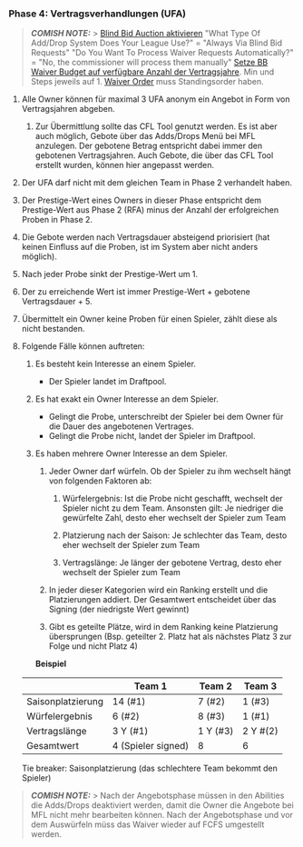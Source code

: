 ### Phase 4: Vertragsverhandlungen (UFA)

> **_COMISH NOTE:_** > [Blind Bid Auction aktivieren](https://www45.myfantasyleague.com/2023/csetup?L=54277&C=ADDDROP)
> "What Type Of Add/Drop System Does Your League Use?" = "Always Via Blind Bid Requests"
> "Do You Want To Process Waiver Requests Automatically?" = "No, the commissioner will process them manually"
> [Setze BB Waiver Budget auf verfügbare Anzahl der Vertragsjahre](https://www45.myfantasyleague.com/2023/csetup?L=54277&C=BBIDWAIV). Min und Steps jeweils auf 1.
> [Waiver Order](https://www45.myfantasyleague.com/2023/csetup?L=54277&C=WAIVORD) muss Standingsorder haben.

1. Alle Owner können für maximal 3 UFA anonym ein Angebot in Form von Vertragsjahren abgeben.

   1. Zur Übermittlung sollte das CFL Tool genutzt werden. Es ist aber auch möglich, Gebote über das Adds/Drops Menü bei MFL anzulegen. Der gebotene Betrag entspricht dabei immer den gebotenen Vertragsjahren. Auch Gebote, die über das CFL Tool erstellt wurden, können hier angepasst werden.

2. Der UFA darf nicht mit dem gleichen Team in Phase 2 verhandelt haben.
3. Der Prestige-Wert eines Owners in dieser Phase entspricht dem Prestige-Wert aus Phase 2 (RFA) minus der Anzahl der erfolgreichen Proben in Phase 2.
4. Die Gebote werden nach Vertragsdauer absteigend priorisiert (hat keinen Einfluss auf die Proben, ist im System aber nicht anders möglich).
5. Nach jeder Probe sinkt der Prestige-Wert um 1.
6. Der zu erreichende Wert ist immer Prestige-Wert + gebotene Vertragsdauer + 5.
7. Übermittelt ein Owner keine Proben für einen Spieler, zählt diese als nicht bestanden.
8. Folgende Fälle können auftreten:

   1. Es besteht kein Interesse an einem Spieler.
      - Der Spieler landet im Draftpool.
   2. Es hat exakt ein Owner Interesse an dem Spieler.
      - Gelingt die Probe, unterschreibt der Spieler bei dem Owner für die Dauer des angebotenen Vertrages.
      - Gelingt die Probe nicht, landet der Spieler im Draftpool.
   3. Es haben mehrere Owner Interesse an dem Spieler.

      1. Jeder Owner darf würfeln. Ob der Spieler zu ihm wechselt hängt von folgenden Faktoren ab:

         1. Würfelergebnis:
            Ist die Probe nicht geschafft, wechselt der Spieler nicht zu dem Team. Ansonsten gilt: Je niedriger die gewürfelte Zahl, desto eher wechselt der Spieler zum Team

         2. Platzierung nach der Saison:
            Je schlechter das Team, desto eher wechselt der Spieler zum Team

         3. Vertragslänge:
            Je länger der gebotene Vertrag, desto eher wechselt der Spieler zum Team

      2. In jeder dieser Kategorien wird ein Ranking erstellt und die Platzierungen addiert. Der Gesamtwert entscheidet über das Signing (der niedrigste Wert gewinnt)
      3. Gibt es geteilte Plätze, wird in dem Ranking keine Platzierung übersprungen (Bsp. geteilter 2. Platz hat als nächstes Platz 3 zur Folge und nicht Platz 4)

      **Beispiel**

   |                   | Team 1             | Team 2   | Team 3   |
   | ----------------- | ------------------ | -------- | -------- |
   | Saisonplatzierung | 14 (#1)            | 7 (#2)   | 1 (#3)   |
   | Würfelergebnis    | 6 (#2)             | 8 (#3)   | 1 (#1)   |
   | Vertragslänge     | 3 Y (#1)           | 1 Y (#3) | 2 Y #(2) |
   | Gesamtwert        | 4 (Spieler signed) | 8        | 6        |

   Tie breaker: Saisonplatzierung (das schlechtere Team bekommt den Spieler)

> **_COMISH NOTE:_** > Nach der Angebotsphase müssen in den Abilities die Adds/Drops deaktiviert werden, damit die Owner die Angebote bei MFL nicht mehr bearbeiten können. Nach der Angebotsphase und vor dem Auswürfeln müss das Waiver wieder auf FCFS umgestellt werden.
